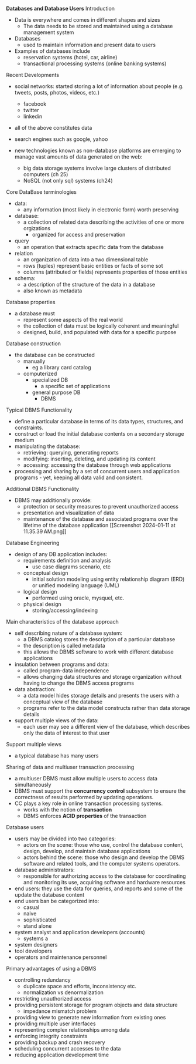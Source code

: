 **Databases and Database Users**
Introduction
- Data is everywhere and comes in different shapes and sizes
	- The data needs to be stored and maintained using a database management system
- Databases
	- used to maintain information and present data to users
- Examples of databases include
	- reservation systems (hotel, car, airline)
	- transactional processing systems (online banking systems)

Recent Developments
- social networks: started storing a lot of information about people (e.g. tweets, posts, photos, videos, etc.)
	- facebook
	- twitter
	- linkedin
- all of the above constitutes data
- search engines such as google, yahoo

- new technologies known as non-database platforms are emerging to manage vast amounts of data generated on the web:
	- big data storage systems involve large clusters of distributed computers (ch 25)
	- NoSQL (not only sql) systems (ch24)

Core DataBase terminologies
- data:
	- any information (most likely in electronic form) worth preserving
- database:
	- a collection of related data describing the activities of one or more orgizations
		- organized for access and preservation
- query
	- an operation that extracts specific data from the database
- relation
	- an organization of data into a two dimensional table
	- rows (tuples) represent basic entities or facts of some sot
	- columns (attributed or fields) represents properties of those entities
- schema:
	- a description of the structure of the data in a database
	- also known as metadata

Database properties
- a database must
	- represent some aspects of the real world
	- the collection of data must be logically coherent and meaningful
	- designed, build, and populated with data for a specific purpose

Database construction
- the database can be constructed
	- manually
		- eg a library card catalog
	- computerized
		- specialized DB
			- a specific set of applications
		- general purpose DB
			- DBMS

Typical DBMS Functionality
- define a particular database in terms of its data types, structures, and constraints.
- construct or load the initial database contents on a secondary storage medium
- manipulating the database:
	- retrieving: querying, generating reports
	- modifying: inserting, deleting, and updating its content
	- accessing: accessing the database through web applications
- processing and sharing by a set of concurrent users and application programs - yet, keeping all data valid and consistent.

Additional DBMS Functionality
- DBMS may additionally provide:
	- protection or security measures to prevent unauthorized access
	- presentation and visualization of data
	- maintenance of the database and associated programs over the lifetime of the database application
[[Screenshot 2024-01-11 at 11.35.39 AM.png]]

Database Engineering
- design of any DB application includes:
	- requirements definition and analysis
		- use case diagrams scenario, etc
	- conceptual design
		- initial solution modeling using entity relationship diagram (ERD) or unified modeling language (UML)
	- logical design
		- performed using oracle, mysquel, etc.
	- physical design
		- storing/accessing/indexing

Main characteristics of the database approach
- self describing nature of a database system:
	- a DBMS catalog stores the description of a particular database
	- the description is called metadata
	- this allows the DBMS software to work with different database applications
- insulation between programs and data:
	- called program-data independence
	- allows changing data structures and storage organization without having to change the DBMS access programs
- data abstraction:
	- a data model hides storage details and presents the users with a conceptual view of the database
	- programs refer to the data model constructs rather than data storage details
- support multiple views of the data:
	- each user may see a different view of the database, which describes only the data of interest to that user

Support multiple views
- a typical database has many users

Sharing of data and multiuser transaction processing
- a multiuser DBMS must allow multiple users to access data simultaneously
- DBMS must support the **concurrency control** subsystem to ensure the correctness of results performed by updating operations.
- CC plays a key role in online transaction processing systems.
	- works with the notion of **transaction**
	- DBMS enforces **ACID properties** of the transaction

Database users
- users may be divided into two categories:
	- actors on the scene: those who use, control the database content, design, develop, and maintain database applications
	- actors behind the scene: those who design and develop the DBMS software and related tools, and the computer systems operators.
- database administrators:
	- responsible for authorizing access to the database for coordinating and monitoring its use, acquiring software and hardware resources
- end users: they use the data for queries, and reports and some of the update the database content
- end users ban be categorized into:
	- casual
	- naive
	- sophisticated
	- stand alone
- system analyst and application developers (accounts)
	- systems a
- system designers
- tool developers
- operators and maintenance personnel

Primary advantages of using a DBMS
- controlling redundancy
	- duplicate space and efforts, inconsistency etc.
	- normalization vs denormalization 
- restricting unauthorized access
- providing persistent storage for program objects and data structure
	- impedance mismatch problem
- providing view to generate new information from existing ones
- providing multiple user interfaces
- representing complex relationships among data
- enforcing integrity constraints
- providing backup and crash recovery
- scheduling concurrent accesses to the data
- reducing application development time
